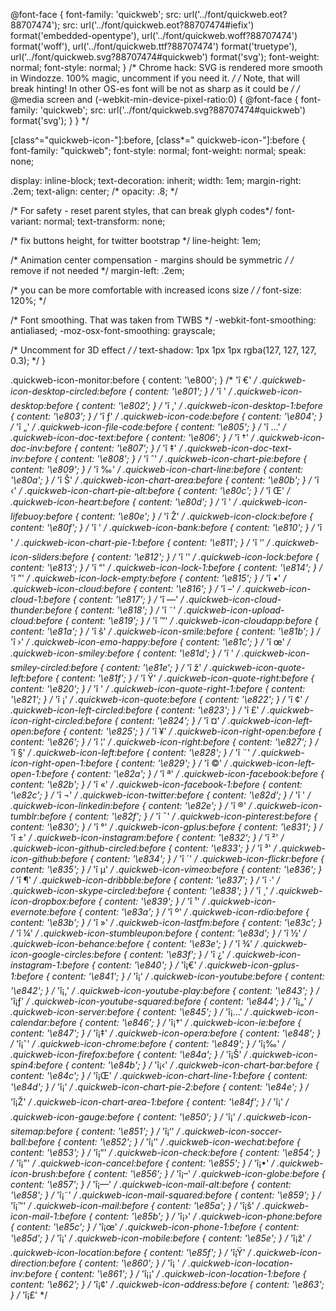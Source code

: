 @font-face {
  font-family: 'quickweb';
  src: url('../font/quickweb.eot?88707474');
  src: url('../font/quickweb.eot?88707474#iefix') format('embedded-opentype'),
       url('../font/quickweb.woff?88707474') format('woff'),
       url('../font/quickweb.ttf?88707474') format('truetype'),
       url('../font/quickweb.svg?88707474#quickweb') format('svg');
  font-weight: normal;
  font-style: normal;
}
/* Chrome hack: SVG is rendered more smooth in Windozze. 100% magic, uncomment if you need it. */
/* Note, that will break hinting! In other OS-es font will be not as sharp as it could be */
/*
@media screen and (-webkit-min-device-pixel-ratio:0) {
  @font-face {
    font-family: 'quickweb';
    src: url('../font/quickweb.svg?88707474#quickweb') format('svg');
  }
}
*/
 
 [class^="quickweb-icon-"]:before, [class*=" quickweb-icon-"]:before {
  font-family: "quickweb";
  font-style: normal;
  font-weight: normal;
  speak: none;
 
  display: inline-block;
  text-decoration: inherit;
  width: 1em;
  margin-right: .2em;
  text-align: center;
  /* opacity: .8; */
 
  /* For safety - reset parent styles, that can break glyph codes*/
  font-variant: normal;
  text-transform: none;
 
  /* fix buttons height, for twitter bootstrap */
  line-height: 1em;
 
  /* Animation center compensation - margins should be symmetric */
  /* remove if not needed */
  margin-left: .2em;
 
  /* you can be more comfortable with increased icons size */
  /* font-size: 120%; */
 
  /* Font smoothing. That was taken from TWBS */
  -webkit-font-smoothing: antialiased;
  -moz-osx-font-smoothing: grayscale;
 
  /* Uncomment for 3D effect */
  /* text-shadow: 1px 1px 1px rgba(127, 127, 127, 0.3); */
}
 
.quickweb-icon-monitor:before { content: '\e800'; } /* 'î €' */
.quickweb-icon-desktop-circled:before { content: '\e801'; } /* 'î ' */
.quickweb-icon-desktop:before { content: '\e802'; } /* 'î ‚' */
.quickweb-icon-desktop-1:before { content: '\e803'; } /* 'î ƒ' */
.quickweb-icon-code:before { content: '\e804'; } /* 'î „' */
.quickweb-icon-file-code:before { content: '\e805'; } /* 'î …' */
.quickweb-icon-doc-text:before { content: '\e806'; } /* 'î †' */
.quickweb-icon-doc-inv:before { content: '\e807'; } /* 'î ‡' */
.quickweb-icon-doc-text-inv:before { content: '\e808'; } /* 'î ˆ' */
.quickweb-icon-chart-pie:before { content: '\e809'; } /* 'î ‰' */
.quickweb-icon-chart-line:before { content: '\e80a'; } /* 'î Š' */
.quickweb-icon-chart-area:before { content: '\e80b'; } /* 'î ‹' */
.quickweb-icon-chart-pie-alt:before { content: '\e80c'; } /* 'î Œ' */
.quickweb-icon-heart:before { content: '\e80d'; } /* 'î ' */
.quickweb-icon-lifebuoy:before { content: '\e80e'; } /* 'î Ž' */
.quickweb-icon-clock:before { content: '\e80f'; } /* 'î ' */
.quickweb-icon-bank:before { content: '\e810'; } /* 'î ' */
.quickweb-icon-chart-pie-1:before { content: '\e811'; } /* 'î ‘' */
.quickweb-icon-sliders:before { content: '\e812'; } /* 'î ’' */
.quickweb-icon-lock:before { content: '\e813'; } /* 'î “' */
.quickweb-icon-lock-1:before { content: '\e814'; } /* 'î ”' */
.quickweb-icon-lock-empty:before { content: '\e815'; } /* 'î •' */
.quickweb-icon-cloud:before { content: '\e816'; } /* 'î –' */
.quickweb-icon-cloud-1:before { content: '\e817'; } /* 'î —' */
.quickweb-icon-cloud-thunder:before { content: '\e818'; } /* 'î ˜' */
.quickweb-icon-upload-cloud:before { content: '\e819'; } /* 'î ™' */
.quickweb-icon-cloudapp:before { content: '\e81a'; } /* 'î š' */
.quickweb-icon-smile:before { content: '\e81b'; } /* 'î ›' */
.quickweb-icon-emo-happy:before { content: '\e81c'; } /* 'î œ' */
.quickweb-icon-smiley:before { content: '\e81d'; } /* 'î ' */
.quickweb-icon-smiley-circled:before { content: '\e81e'; } /* 'î ž' */
.quickweb-icon-quote-left:before { content: '\e81f'; } /* 'î Ÿ' */
.quickweb-icon-quote-right:before { content: '\e820'; } /* 'î  ' */
.quickweb-icon-quote-right-1:before { content: '\e821'; } /* 'î ¡' */
.quickweb-icon-quote:before { content: '\e822'; } /* 'î ¢' */
.quickweb-icon-left-circled:before { content: '\e823'; } /* 'î £' */
.quickweb-icon-right-circled:before { content: '\e824'; } /* 'î ¤' */
.quickweb-icon-left-open:before { content: '\e825'; } /* 'î ¥' */
.quickweb-icon-right-open:before { content: '\e826'; } /* 'î ¦' */
.quickweb-icon-right:before { content: '\e827'; } /* 'î §' */
.quickweb-icon-left:before { content: '\e828'; } /* 'î ¨' */
.quickweb-icon-right-open-1:before { content: '\e829'; } /* 'î ©' */
.quickweb-icon-left-open-1:before { content: '\e82a'; } /* 'î ª' */
.quickweb-icon-facebook:before { content: '\e82b'; } /* 'î «' */
.quickweb-icon-facebook-1:before { content: '\e82c'; } /* 'î ¬' */
.quickweb-icon-twitter:before { content: '\e82d'; } /* 'î ­' */
.quickweb-icon-linkedin:before { content: '\e82e'; } /* 'î ®' */
.quickweb-icon-tumblr:before { content: '\e82f'; } /* 'î ¯' */
.quickweb-icon-pinterest:before { content: '\e830'; } /* 'î °' */
.quickweb-icon-gplus:before { content: '\e831'; } /* 'î ±' */
.quickweb-icon-instagram:before { content: '\e832'; } /* 'î ²' */
.quickweb-icon-github-circled:before { content: '\e833'; } /* 'î ³' */
.quickweb-icon-github:before { content: '\e834'; } /* 'î ´' */
.quickweb-icon-flickr:before { content: '\e835'; } /* 'î µ' */
.quickweb-icon-vimeo:before { content: '\e836'; } /* 'î ¶' */
.quickweb-icon-dribbble:before { content: '\e837'; } /* 'î ·' */
.quickweb-icon-skype-circled:before { content: '\e838'; } /* 'î ¸' */
.quickweb-icon-dropbox:before { content: '\e839'; } /* 'î ¹' */
.quickweb-icon-evernote:before { content: '\e83a'; } /* 'î º' */
.quickweb-icon-rdio:before { content: '\e83b'; } /* 'î »' */
.quickweb-icon-lastfm:before { content: '\e83c'; } /* 'î ¼' */
.quickweb-icon-stumbleupon:before { content: '\e83d'; } /* 'î ½' */
.quickweb-icon-behance:before { content: '\e83e'; } /* 'î ¾' */
.quickweb-icon-google-circles:before { content: '\e83f'; } /* 'î ¿' */
.quickweb-icon-instagram-1:before { content: '\e840'; } /* 'î¡€' */
.quickweb-icon-gplus-1:before { content: '\e841'; } /* 'î¡' */
.quickweb-icon-youtube:before { content: '\e842'; } /* 'î¡‚' */
.quickweb-icon-youtube-play:before { content: '\e843'; } /* 'î¡ƒ' */
.quickweb-icon-youtube-squared:before { content: '\e844'; } /* 'î¡„' */
.quickweb-icon-server:before { content: '\e845'; } /* 'î¡…' */
.quickweb-icon-calendar:before { content: '\e846'; } /* 'î¡†' */
.quickweb-icon-ie:before { content: '\e847'; } /* 'î¡‡' */
.quickweb-icon-opera:before { content: '\e848'; } /* 'î¡ˆ' */
.quickweb-icon-chrome:before { content: '\e849'; } /* 'î¡‰' */
.quickweb-icon-firefox:before { content: '\e84a'; } /* 'î¡Š' */
.quickweb-icon-spin4:before { content: '\e84b'; } /* 'î¡‹' */
.quickweb-icon-chart-bar:before { content: '\e84c'; } /* 'î¡Œ' */
.quickweb-icon-chart-line-1:before { content: '\e84d'; } /* 'î¡' */
.quickweb-icon-chart-pie-2:before { content: '\e84e'; } /* 'î¡Ž' */
.quickweb-icon-chart-area-1:before { content: '\e84f'; } /* 'î¡' */
.quickweb-icon-gauge:before { content: '\e850'; } /* 'î¡' */
.quickweb-icon-sitemap:before { content: '\e851'; } /* 'î¡‘' */
.quickweb-icon-soccer-ball:before { content: '\e852'; } /* 'î¡’' */
.quickweb-icon-wechat:before { content: '\e853'; } /* 'î¡“' */
.quickweb-icon-check:before { content: '\e854'; } /* 'î¡”' */
.quickweb-icon-cancel:before { content: '\e855'; } /* 'î¡•' */
.quickweb-icon-brush:before { content: '\e856'; } /* 'î¡–' */
.quickweb-icon-globe:before { content: '\e857'; } /* 'î¡—' */
.quickweb-icon-mail-alt:before { content: '\e858'; } /* 'î¡˜' */
.quickweb-icon-mail-squared:before { content: '\e859'; } /* 'î¡™' */
.quickweb-icon-mail:before { content: '\e85a'; } /* 'î¡š' */
.quickweb-icon-mail-1:before { content: '\e85b'; } /* 'î¡›' */
.quickweb-icon-phone:before { content: '\e85c'; } /* 'î¡œ' */
.quickweb-icon-phone-1:before { content: '\e85d'; } /* 'î¡' */
.quickweb-icon-mobile:before { content: '\e85e'; } /* 'î¡ž' */
.quickweb-icon-location:before { content: '\e85f'; } /* 'î¡Ÿ' */
.quickweb-icon-direction:before { content: '\e860'; } /* 'î¡ ' */
.quickweb-icon-location-inv:before { content: '\e861'; } /* 'î¡¡' */
.quickweb-icon-location-1:before { content: '\e862'; } /* 'î¡¢' */
.quickweb-icon-address:before { content: '\e863'; } /* 'î¡£' */
